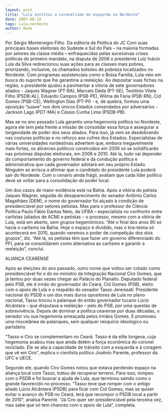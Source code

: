 ```yaml
---
layout: post
title: "Lula institui o coronelismo de esquerda no Nordeste"
date: 2007-08-19
tags: Lula,nordeste
author: None
---
```

Por S&eacute;rgio Montenegro Filho&nbsp;
Da editoria de Pol&iacute;tica do JC
Com suas principais bases eleitorais do Sudeste e Sul do Pa&iacute;s &ndash; na maioria formadas por setores da classe m&eacute;dia &ndash; enfraquecidas pelas sucessivas crises pol&iacute;ticas do primeiro mandato, na disputa de 2006 o presidente Luiz In&aacute;cio Lula da Silva redirecionou suas a&ccedil;&otilde;es para as classes mais pobres, priorizando, inclusive, os chamados bols&otilde;es de pobreza localizados no Nordeste. 
Com programas assistenciais como o Bolsa Fam&iacute;lia, Lula veio em busca do suporte que lhe garantiria a reelei&ccedil;&atilde;o. Ao depositar suas fichas na regi&atilde;o, o presidente ajudou a pavimentar a vit&oacute;ria de sete governadores aliados - Jaques Wagner (PT-BA), Marcelo&nbsp;D&eacute;da (PT-SE), Teot&ocirc;nio Vilela Filho (PSDB-AL), Eduardo Campos (PSB-PE), Wilma de Faria (PSB-RN), Cid Gomes (PSB-CE), Wellington Dias (PT-PI) - e, de quebra, formou uma oposi&ccedil;&atilde;o &ldquo;suave&rdquo; nos dois &uacute;nicos Estados comandados por advers&aacute;rios - Jackson Lago (PDT-MA) e C&aacute;ssio Cunha Lima (PSDB-PB). 

Mas se no ano passado Lula garantiu uma hegemonia pol&iacute;tica no Nordeste, agora ele tem pela frente a miss&atilde;o de consolidar essa for&ccedil;a e assegurar a longevidade de poder dos seus aliados.&nbsp;Para isso, j&aacute; vem se desdobrando nas costuras pol&iacute;ticas e no refor&ccedil;o aos cofres dos Estados. 
Especialistas de v&aacute;rias universidades nordestinas advertem que, embora inegavelmente mais fortes, os alicerces pol&iacute;ticos constru&iacute;dos em 2006 s&oacute; se solidificar&atilde;o nas pr&oacute;ximas disputas eleitorais, em 2008 e 2010. 
At&eacute; la, tudo vai depender do comportamento do governo federal e da condu&ccedil;&atilde;o pol&iacute;tica e administrativa que cada governador adotar&aacute; em seu pr&oacute;prio Estado. Ningu&eacute;m se arrisca a afirmar que o candidato do presidente Lula poder&aacute; sair do Nordeste. Com o cen&aacute;rio ainda fr&aacute;gil, avaliam que cada l&iacute;der pol&iacute;tico deve se voltar para a consolida&ccedil;&atilde;o do poder local. 

Um dos casos de maior evid&ecirc;ncia est&aacute; na Bahia. Ap&oacute;s a vit&oacute;ria do petista Jaques Wagner, seguida do desaparecimento do senador Ant&ocirc;nio Carlos Magalh&atilde;es (DEM), o nome do governador foi al&ccedil;ado &agrave; condi&ccedil;&atilde;o de presidenci&aacute;vel por setores petistas. 
Mas para o professor de Ci&ecirc;ncia Pol&iacute;tica Paulo F&aacute;bio Dantas Neto, da UFBA &ndash; especialista no confronto entre carlistas (aliados de ACM) e petistas &ndash; o processo, mesmo com a vit&oacute;ria de Lula, est&aacute; em aberto, sem grupos hegem&ocirc;nicos. 
&ldquo;At&eacute; o final dos anos 90 s&oacute; havia o carlismo na Bahia. Hoje o espa&ccedil;o &eacute; dividido, mas o tira-teima s&oacute; acontecer&aacute; em 2010, quando veremos o poder de competi&ccedil;&atilde;o dos dois grupos&rdquo;, diz. &ldquo;At&eacute; l&aacute;, os petistas t&ecirc;m que fazer um governo diferenciado do PFL para se consolidarem como alternativa ao carlismo e garantir a reelei&ccedil;&atilde;o&rdquo;, conclui. 

ALIAN&Ccedil;A CEARENSE 

Ap&oacute;s as elei&ccedil;&otilde;es do ano passado, outro nome que voltou ser cotado como presidenci&aacute;vel foi o do ex-ministro da Integra&ccedil;&atilde;o Nacional Ciro Gomes, que j&aacute; tentou por duas vezes chegar ao Pal&aacute;cio do Planalto.&nbsp;Deputado federal pelo PSB, ele &eacute; irm&atilde;o do governador do Cear&aacute;, Cid Gomes (PSB), eleito com o apoio de Lula e o respaldo do senador Tasso Jereissati. 
Presidente nacional do PSDB e um dos mais duros opositores de Lula no plano nacional, Tasso trocou o palanque do ent&atilde;o governador tucano L&uacute;cio Alc&acirc;ntara &ndash; que disputava a reelei&ccedil;&atilde;o &ndash; pelo do PSB, por uma quest&atilde;o de sobreviv&ecirc;ncia. 
Depois de dominar a pol&iacute;tica cearense por duas d&eacute;cadas, o senador viu sua hegemonia amea&ccedil;ada pelos irm&atilde;os Gomes. E promoveu uma miscel&acirc;nea de palanques, sem qualquer resqu&iacute;cio ideol&oacute;gico ou partid&aacute;rio. 

&ldquo;Tasso e Ciro se complementam no Cear&aacute;. Tasso &eacute; da elite longeva, cuja hegemonia acabou mas que ainda det&eacute;m a for&ccedil;a econ&ocirc;mica do coronel reciclado. Ele se alia &agrave; capacidade de tr&acirc;nsito com a esquerda e &agrave; coragem que v&ecirc; em Ciro&rdquo;, explica o cientista pol&iacute;tico Jos&ecirc;nio Parente, professor da UFC e UECE. 

Segundo ele, quando Ciro Gomes notou que estava perdendo espa&ccedil;o na alian&ccedil;a local com Tasso, tratou de recuperar terreno. Para isso, rompeu com o PSDB e foi buscar a ajuda de Lula, que terminou saindo como o grande favorecido no processo. 
&ldquo;Tasso teve que romper com o antigo aliado L&uacute;cio Alc&acirc;ntara (PSDB) para ficar com Cid Gomes, mas se quiser evitar o avan&ccedil;o do PSB no Cear&aacute;, ter&aacute; que recompor o PSDB local a partir de 2010&rdquo;, analisa Parente. &ldquo;J&aacute; Ciro quer ser presidenci&aacute;vel pela terceira vez, mas sabe que s&oacute; tem chances com o apoio de Lula&rdquo;, completa.  
